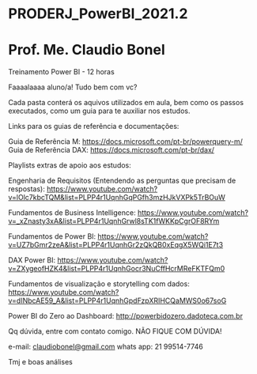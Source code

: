 # PRODERJ_PowerBI_2021.2
# Prof. Me. Claudio Bonel

Treinamento Power BI - 12 horas

Faaaalaaaa aluno/a! Tudo bem com vc?

Cada pasta conterá os aquivos utilizados em aula, bem como os passos executados, como um guia para te auxiliar nos estudos.

Links para os guias de referência e documentações:

Guia de Referência M: https://docs.microsoft.com/pt-br/powerquery-m/
Guia de Referência DAX: https://docs.microsoft.com/pt-br/dax/

Playlists extras de apoio aos estudos:

Engenharia de Requisitos (Entendendo as perguntas que precisam de respostas): https://www.youtube.com/watch?v=lOlc7kbcTQM&list=PLPP4r1UqnhGqPGfh3mzHJkVXPk5TrBOuW

Fundamentos de Business Intelligence: https://www.youtube.com/watch?v=_xZnasty3xA&list=PLPP4r1UqnhGrwl8sTK1fWKKpCgrOF8RYm

Fundamentos de Power BI: https://www.youtube.com/watch?v=UZ7bGmr2zeA&list=PLPP4r1UqnhGr2zQkQB0xEqgX5WQi1E7t3

DAX Power BI: https://www.youtube.com/watch?v=ZXygeofHZK4&list=PLPP4r1UqnhGocr3NuCffHcrMReFKTFQm0

Fundamentos de visualização e storytelling com dados: https://www.youtube.com/watch?v=dINbcAE59_A&list=PLPP4r1UqnhGpdFzpXRIHCQaMWS0o67soG

Power BI do Zero ao Dashboard: http://powerbidozero.dadoteca.com.br

Qq dúvida, entre com contato comigo. NÃO FIQUE COM DÚVIDA! 

e-mail: claudiobonel@gmail.com
whats app: 21 99514-7746

Tmj e boas análises
